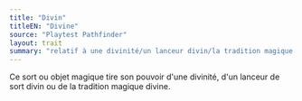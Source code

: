 ```yaml
---
title: "Divin"
titleEN: "Divine"
source: "Playtest Pathfinder"
layout: trait
summary: "relatif à une divinité/un lanceur divin/la tradition magique divine"
---
```

Ce sort ou objet magique tire son pouvoir d'une divinité, d'un lanceur de sort divin ou de la tradition magique divine.
